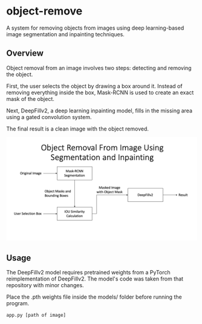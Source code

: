 # object-remove

A system for removing objects from images using deep learning-based image segmentation and inpainting techniques.

## Overview

Object removal from an image involves two steps: detecting and removing the object.

First, the user selects the object by drawing a box around it. Instead of removing everything inside the box, Mask-RCNN is used to create an exact mask of the object.

Next, DeepFillv2, a deep learning inpainting model, fills in the missing area using a gated convolution system.

The final result is a clean image with the object removed.

<p align ="center">
    <img src="/Test_img/Lowfidality_diagram.png" width="1000" />
    <em></em>
</p>

## Usage

The DeepFillv2 model requires pretrained weights from a PyTorch reimplementation of DeepFillv2. The model's code was taken from that repository with minor changes.

Place the .pth weights file inside the models/ folder before running the program.

```
app.py [path of image]
```
